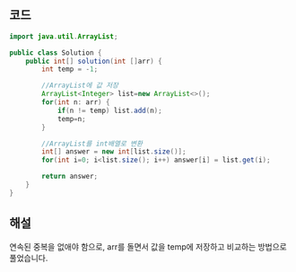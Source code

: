 ## 코드

```java
import java.util.ArrayList;

public class Solution {
    public int[] solution(int []arr) {
        int temp = -1;

        //ArrayList에 값 저장
        ArrayList<Integer> list=new ArrayList<>();
        for(int n: arr) {
            if(n != temp) list.add(n);
            temp=n;
        }

        //ArrayList를 int배열로 변환
        int[] answer = new int[list.size()];
        for(int i=0; i<list.size(); i++) answer[i] = list.get(i);

        return answer;
    }
}
```

## 해설

연속된 중복을 없애야 함으로, arr를 돌면서 값을 temp에 저장하고 비교하는 방법으로 풀었습니다.
